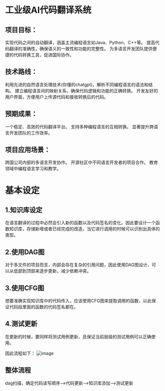 # 工业级AI代码翻译系统

## 项目目标：

实现代码之间的自动翻译，涵盖主流编程语言如Java、Python、C++等。
提高代码翻译的准确性，确保语义的一致性和功能的完整性。
为多语言开发团队提供便捷的代码转换工具，促进国际协作。
## 技术路线：

利用先进的自然语言处理技术(你懂的chatgpt)，解析不同编程语言的语法和结构。
建立编程语言间的映射关系，确保代码逻辑和功能的正确转换。
开发友好的用户界面，方便用户上传源代码和接收转换后的代码。
## 预期成果：

一个稳定、高效的代码翻译平台。
支持多种编程语言的互相转换。
显著提升跨语言开发团队的工作效率。
## 项目应用场景：

跨国公司内部的多语言开发协作。
开源社区中不同语言开发者的项目合作。
教育领域中编程语言学习和教学。

# 基本设定

## 1.知识库设定

在语言翻译的过程中必然会引入新的函数以及代码签名的变化。因此要设计一个函数知识库，存储新增或者已经完成的改造，当它进行调用的时候可以识别出具体的类型。

## 2.使用DAG图
对于多文件的项目而言，内部会存在复杂的引用问题，因此使用DAG图设计，可以从低部到顶部来逐步更新，减少依赖冲突。

## 3.使用CFG图
想要准确实现知识库中的代码传入，应该使用CFG图来提取调用的函数，以此保证代码段里面的函数的代码签名都在。

## 4.测试更新

在更新的时候，要同样将测试用例更新，且保证当前层级的测试用例可以正确使用。

因此流程如下：
![image](https://github.com/kexinoh/ai-code-translator-for-project/assets/91727108/589d04da-bd01-4a03-adba-6ed38dd81aea)

## 整体流程
 dag扫描，确定代码读写顺序-->代码更新-->知识库添加-->测试更新
